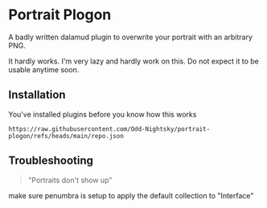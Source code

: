 # Portrait Plogon
A badly written dalamud plugin to overwrite your portrait with an arbitrary PNG.

It hardly works. I'm very lazy and hardly work on this. Do not expect it to be usable anytime soon.
## Installation

You've installed plugins before you know how this works

```
https://raw.githubusercontent.com/Odd-Nightsky/portrait-plogon/refs/heads/main/repo.json
```
    
## Troubleshooting
> "Portraits don't show up"

make sure penumbra is setup to apply the default collection to "Interface"